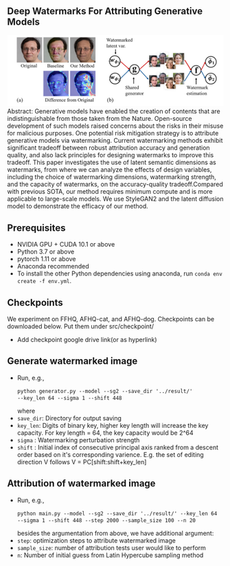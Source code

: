 ## Deep Watermarks For Attributing Generative Models

![Teaser image](./image/iclr2023_fig1.png)
Abstract: Generative models have enabled the creation of contents that are indistinguishable from those taken from the Nature. 
Open-source development of such models raised concerns about the risks in their misuse for malicious purposes.
One potential risk mitigation strategy is to attribute generative models via watermarking. 
Current watermarking methods exhibit significant tradeoff between robust attribution accuracy and generation quality, 
and also lack principles for designing watermarks to improve this tradeoff. 
This paper investigates the use of latent semantic dimensions as watermarks, from where we can analyze the effects of design variables, 
including the choice of watermarking dimensions, watermarking strength, and the capacity of watermarks, on the 
accuracy-quality tradeoff.Compared with previous SOTA, our method requires minimum compute and is more applicable to 
large-scale models. We use StyleGAN2 and the latent diffusion model to demonstrate the efficacy of our method.

## Prerequisites

- NVIDIA GPU + CUDA 10.1 or above
- Python 3.7 or above
- pytorch 1.11 or above
- Anaconda recommended
- To install the other Python dependencies using anaconda, run `conda env create -f env.yml`.

## Checkpoints

We experiment on FFHQ, AFHQ-cat, and AFHQ-dog. 
Checkpoints can be downloaded below. Put them under src/checkpoint/
- Add checkpoint google drive link(or as hyperlink)

## Generate watermarked image

- Run, e.g.,
  ```
  python generator.py --model --sg2 --save_dir '../result/' 
  --key_len 64 --sigma 1 --shift 448
  ```
  where
- `save_dir`: Directory for output saving
- `key_len`: Digits of binary key, higher key length will increase the key capacity. For key length = 64, the key capacity would be 2^64
- `sigma` : Watermarking perturbation strength
- `shift` : Initial index of consecutive principal axis ranked from a descent order based on it's corresponding varience. 
E.g. the set of editing direction V follows V = PC[shift:shift+key_len]

## Attribution of watermarked image

- Run, e.g.,
  ```
  python main.py --model --sg2 --save_dir '../result/' --key_len 64 
  --sigma 1 --shift 448 --step 2000 --sample_size 100 --n 20
  ```
  besides the argumentation from above, we have additional argument:
- `step`: optimization steps to attribute watermarked image
- `sample_size`: number of attribution tests user would like to perform
- `n`: Number of initial guess from Latin Hypercube sampling method




